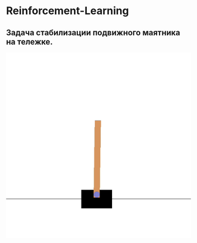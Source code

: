 # Reinforcement-Learning

## Задача стабилизации подвижного маятника на тележке.

![Image alt](https://github.com/AntonLedyaev/Reinforcement-Learning/raw/main/img/cartpole.gif)

